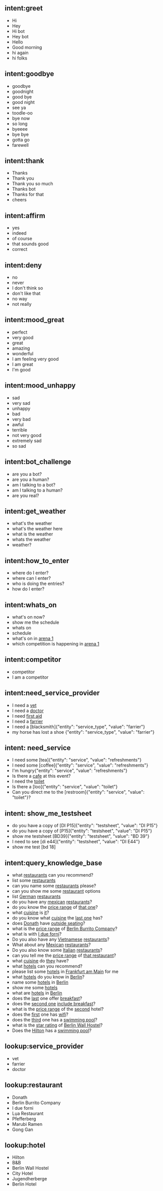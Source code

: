 
## intent:greet
- Hi
- Hey
- Hi bot
- Hey bot
- Hello
- Good morning
- hi again
- hi folks

## intent:goodbye
- goodbye
- goodnight
- good bye
- good night
- see ya
- toodle-oo
- bye now
- so long
- byeeee
- bye bye
- gotta go
- farewell

## intent:thank
- Thanks
- Thank you
- Thank you so much
- Thanks bot
- Thanks for that
- cheers

## intent:affirm
- yes
- indeed
- of course
- that sounds good
- correct

## intent:deny
- no
- never
- I don't think so
- don't like that
- no way
- not really

## intent:mood_great
- perfect
- very good
- great
- amazing
- wonderful
- I am feeling very good
- I am great
- I'm good

## intent:mood_unhappy
- sad
- very sad
- unhappy
- bad
- very bad
- awful
- terrible
- not very good
- extremely sad
- so sad

## intent:bot_challenge
- are you a bot?
- are you a human?
- am I talking to a bot?
- am I talking to a human?
- are you real?

## intent:get_weather
- what's the weather
- what's the weather here
- what is the weather
- whats the weather
- weather?

## intent:how_to_enter
- where do I enter?
- where can I enter?
- who is doing the entries?
- how do I enter?


## intent:whats_on
- what's on now?
- show me the schedule
- whats on
- schedule
- what's on in [arena 1](arena)
- which competition is happening in [arena 1](arena)

## intent:competitor
- competitor
- I am a competitor

## intent:need_service_provider
- I need a [vet](service_type)
- I need a [doctor](service_type)
- I need [first aid](service_type)
- I need a [farrier](service_type)
- I need a [blacksmith]{"entity": "service_type", "value": "farrier"}
- my horse has lost a shoe {"entity": "service_type", "value": "farrier"}

## intent: need_service
- I need some [tea]{"entity": "service", "value": "refreshments"}
- I need some [coffee]{"entity": "service", "value": "refreshments"}
- I'm hungry{"entity": "service", "value": "refreshments"}
- Is there a [cafe](service) at this event?
- I need the [toilet](service)
- Is there a [loo]{"entity": "service", "value": "toilet"}
- Can  you direct me to the [restroom]{"entity": "service", "value": "toilet"}?

## intent: show_me_testsheet
- do you have a copy of [DI P15]{"entity": "testsheet", "value": "DI P15"}
- do you have a copy of [P15]{"entity": "testsheet", "value": "DI P15"}
- show me testsheet [BD39]{"entity": "testsheet", "value": "BD 39"}
- I need to see [di e44]{"entity": "testsheet", "value": "DI E44"}
- show me test [bd 18]

## intent:query_knowledge_base
- what [restaurants](object_type:restaurant) can you recommend?
- list some [restaurants](object_type:restaurant)
- can you name some [restaurants](object_type:restaurant) please?
- can you show me some [restaurant](object_type:restaurant) options
- list [German](cuisine) [restaurants](object_type:restaurant)
- do you have any [mexican](cuisine) [restaurants](object_type:restaurant)?
- do you know the [price range](attribute:price-range) of [that one](mention)?
- what [cuisine](attribute) is [it](mention)?
- do you know what [cuisine](attribute) the [last one](mention:LAST) has?
- does [Donath](restaurant) have [outside seating](attribute:outside-seating)?
- what is the [price range](attribute:price-range) of [Berlin Burrito Company](restaurant)?
- what is with [I due forni](restaurant)?
- Do you also have any [Vietnamese](cuisine) [restaurants](object_type:restaurant)?
- What about any [Mexican](cuisine) [restaurants](object_type:restaurant)?
- Do you also know some [Italian](cuisine) [restaurants](object_type:restaurant)?
- can you tell me the [price range](attribute) of [that restaurant](mention)?
- what [cuisine](attribute) do [they](mention) have?
- what [hotels](object_type:hotel) can you recommend?
- please list some [hotels](object_type:hotel) in [Frankfurt am Main](city) for me
- what [hotels](object_type:hotel) do you know in [Berlin](city)?
- name some [hotels](object_type:hotel) in [Berlin](city)
- show me some [hotels](object_type:hotel)
- what are [hotels](object_type:hotel) in [Berlin](city)
- does the [last](mention:LAST) one offer [breakfast](attribute:breakfast-included)?
- does the [second one](mention:2) [include breakfast](breakfast-included)?
- what is the [price range](attribute:price-range) of the [second](mention:2) hotel?
- does the [first](mention:1) one has [wifi](attribute:free-wifi)?
- does the [third](mention:3) one has a [swimming pool](attribute:swimming-pool)?
- what is the [star rating](attribute:star-rating) of [Berlin Wall Hostel](hotel)?
- Does the [Hilton](hotel) has a [swimming pool](attribute:swimming-pool)?

## lookup:service_provider
- vet
- farrier
- doctor

## lookup:restaurant
- Donath
- Berlin Burrito Company
- I due forni
- Lụa Restaurant
- Pfefferberg
- Marubi Ramen
- Gong Gan

## lookup:hotel
- Hilton
- B&B
- Berlin Wall Hostel
- City Hotel
- Jugendherberge
- Berlin Hotel

 
